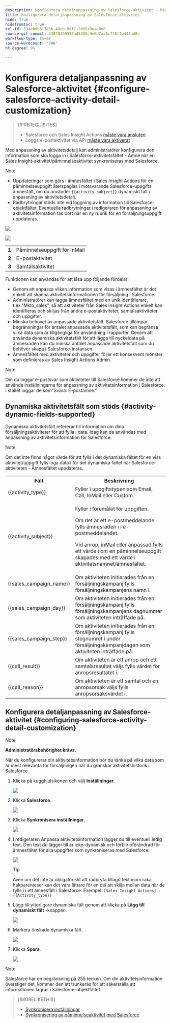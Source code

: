 ```yaml
---
description: Konfigurera detaljanpassning av Salesforce-aktivitet - Marketo Docs - produktdokumentation
title: Konfigurera detaljanpassning av Salesforce-aktivitet
hide: true
hidefromtoc: true
exl-id: 534ebdb5-7a5b-48eb-98f7-2d05a9eae8e8
source-git-commit: 43878490538ad5485c9e6d7aa0c7f8f1b443ad8c
workflow-type: tm+mt
source-wordcount: '706'
ht-degree: 0%

---
```


# Konfigurera detaljanpassning av Salesforce-aktivitet {#configure-salesforce-activity-detail-customization}

>[!PREREQUISITES]
>
>* Salesforce och Sales Insight Actions [måste vara ansluten](/help/marketo/product-docs/marketo-sales-insight/actions/crm/salesforce-integration/connect-your-sales-insight-actions-account-to-salesforce.md)
>* Logga e-postaktivitet via API [måste vara aktiverat](/help/marketo/product-docs/marketo-sales-insight/actions/crm/salesforce-integration/salesforce-sync-settings.md)


Med anpassning av aktivitetsdetalj kan administratörer konfigurera den information som ska logga in i Salesforce-aktivitetsfältet - Ämne när en Sales Insight-aktivitet/påminnelseaktivitet synkroniseras med Salesforce.

>[!NOTE]
>
>* Uppdateringar som görs i ämnesfältet i Sales Insight Actions för en påminnelseuppgift återspeglas i motsvarande Salesforce-uppgifts ämnesfält, om du använder `{{activity_subject}}` dynamiskt fält i anpassning av aktivitetsdetalj.
>* Radbrytningar stöds inte vid loggning av information till Salesforce-objektfältet. Eventuella radbrytningar i redigeraren för anpassning av aktivitetsinformation tas bort när en ny rubrik för en försäljningsuppgift uppdateras.


![](assets/configure-salesforce-activity-detail-customization-1.png)

![](assets/configure-salesforce-activity-detail-customization-2.png)

<table>
 <tr>
  <td><strong>1</td>
  <td>Påminnelseuppgift för InMail</td>
 </tr>
 <tr>
  <td><strong>2</td>
  <td>E-postaktivitet</td>
 </tr>
 <tr>
  <td><strong>3</td>
  <td>Samtalsaktivitet</td>
 </tr>
</table>

Funktionen kan användas för att låsa upp följande fördelar:

* Genom att anpassa vilken information som visas i ämnesfältet är det enkelt att skanna aktivitetsinformationen för försäljning i Salesforce.
* Administratörer kan tagga ämnesfältet med en unik identifierare, t.ex.&quot;Mkto_sales&quot;, så att aktiviteter från Sales Insight Actions enkelt kan identifieras och skiljas från andra e-postaktiviteter, samtalsaktiviteter och uppgifter.
* Minska behovet av anpassade aktivitetsfält. Salesforce tillämpar begränsningar för antalet anpassade aktivitetsfält, som kan begränsa vilka data som är tillgängliga för användning i rapporter. Genom att använda dynamiska aktivitetsfält för att lägga till nyckeldata på ämnesraden kan du minska antalet anpassade aktivitetsfält som du behöver skapa i Salesforce-instansen.
* Ämnesfältet med aktiviteter och uppgifter följer ett konsekvent mönster som definieras av Sales Insight Actions Admin.

>[!NOTE]
>
>Om du loggar e-postsvar som aktiviteter till Salesforce kommer de inte att använda inställningarna för anpassning av aktivitetsinformation i Salesforce. I stället loggar de som&quot;Svara: E-postämne.&quot;

## Dynamiska aktivitetsfält som stöds {#activity-dynamic-fields-supported}

Dynamiska aktivitetsfält refererar till information om dina försäljningsaktiviteter för att fylla i data. Idag kan de användas med anpassning av aktivitetsinformation för Salesforce.

>[!NOTE]
>
>Om det inte finns något värde för att fylla i det dynamiska fältet för en viss aktivitet/uppgift fylls inga data i för det dynamiska fältet när Salesforce-aktiviteten - Ämnesfältet uppdateras.

<table>
 <tr>
  <th>Fält</th>
  <th>Beskrivning</th>
 </tr>
 <tr>
  <td>{{activity_type}}</td>
  <td>Fyller i uppgiftstypen som Email, Call, InMail eller Custom.</td>
 </tr>
 <tr>
  <td>{{activity_subject}}</td>
  <td><p>Fyller i föremålet för uppgiften.</p>
      <p>Om det är ett e-postmeddelande fylls ämnesraden i i e-postmeddelandet.</p>
      <p>Vid anrop, inMail eller anpassad fylls ett värde i om en påminnelseuppgift skapades med ett värde i aktivitetsnamnet/ämnesfältet.</p></td>
 </tr>
 <tr>
  <td>{{sales_campaign_name}}</td>
  <td>Om aktiviteten initierades från en försäljningskampanj fylls försäljningskampanjens namn i.</td>
 </tr>
 <tr>
  <td>{{sales_campaign_day}}</td>
  <td>Om aktiviteten initierades från en försäljningskampanj fylls försäljningskampanjens dagnummer som aktiviteten inträffade på.</td>
 </tr>
 <tr>
  <td>{{sales_campaign_step}}</td>
  <td>Om aktiviteten initierades från en försäljningskampanj fylls stegnumret i under försäljningskampanjdagen som aktiviteten inträffade på.</td>
 </tr>
 <tr>
  <td>{{call_result}}</td>
  <td>Om aktiviteten är ett anrop och ett samtalsresultat väljs fylls värdet för anropsresultatet i.</td>
 </tr>
 <tr>
  <td>{{call_reason}}</td>
  <td>Om aktiviteten är ett samtal och en anropsorsak väljs fylls anropsorsaksvärdet i.</td>
 </tr>
</table>

## Konfigurera detaljanpassning av Salesforce-aktivitet {#configuring-salesforce-activity-detail-customization}

>[!NOTE]
>
>**Administratörsbehörighet krävs.**

När du konfigurerar din aktivitetsinformation bör du tänka på vilka data som är mest relevanta för försäljningen när du granskar aktivitetshistorik i Salesforce.

1. Klicka på kugghjulsikonen och välj **Inställningar**.

   ![](assets/configure-salesforce-activity-detail-customization-3.png)

1. Klicka **Salesforce**.

   ![](assets/configure-salesforce-activity-detail-customization-4.png)

1. Klicka **Synkronisera inställningar**.

   ![](assets/configure-salesforce-activity-detail-customization-5.png)

1. I redigeraren Anpassa aktivitetsinformation lägger du till eventuell ledig text. Den text du lägger till är icke-dynamisk och förblir oförändrad för ämnesfältet för alla uppgifter som synkroniseras med Salesforce.

   ![](assets/configure-salesforce-activity-detail-customization-6.png)

   >[!TIP]
   >
   >Även om det inte är obligatoriskt att radbryta tillagd text inom raka hakparenteser kan det vara lättare för en del att skilja mellan data när de fylls i i ett ämnesfält i Salesforce. Exempel: `[Sales Insight Actions] - {{Activity_type}}`

1. Lägg till ytterligare dynamiska fält genom att klicka på **Lägg till dynamiskt fält** -knappen.

   ![](assets/configure-salesforce-activity-detail-customization-7.png)

1. Markera önskade dynamiska fält.

   ![](assets/configure-salesforce-activity-detail-customization-8.png)

1. Klicka **Spara**.

   ![](assets/configure-salesforce-activity-detail-customization-9.png)

>[!NOTE]
>
>Salesforce har en begränsning på 255 tecken. Om din aktivitetsinformation överstiger det, kommer den att trunkeras för att säkerställa att informationen lagras i Salesforce-objektfältet.

>[!MORELIKETHIS]
>
>* [Synkronisera inställningar](/help/marketo/product-docs/marketo-sales-insight/actions/crm/salesforce-integration/salesforce-sync-settings.md)
>* [Synkronisering av påminnelseaktivitet med Salesforce](/help/marketo/product-docs/marketo-sales-insight/actions/tasks/reminder-task-sync-with-salesforce.md)

